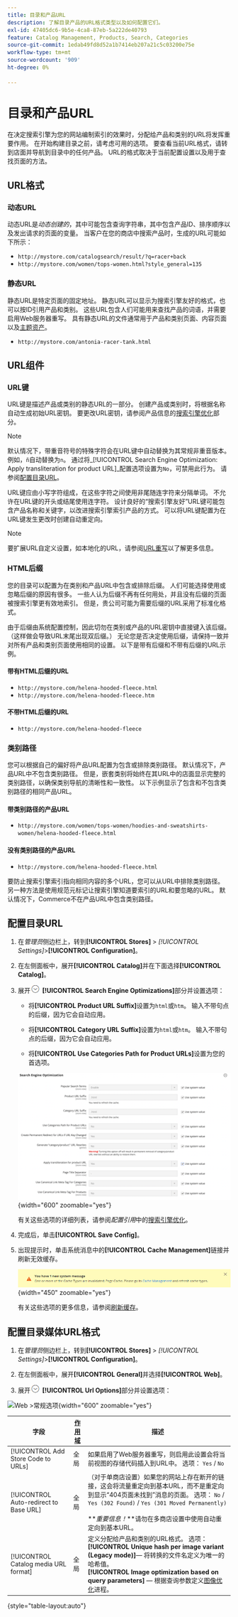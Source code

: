 ```yaml
---
title: 目录和产品URL
description: 了解目录产品的URL格式类型以及如何配置它们。
exl-id: 47405dc6-9b5e-4ca8-87eb-5a222de40793
feature: Catalog Management, Products, Search, Categories
source-git-commit: 1edab49fd8d52a1b7414eb207a21c5c03200e75e
workflow-type: tm+mt
source-wordcount: '909'
ht-degree: 0%

---
```


# 目录和产品URL

在决定搜索引擎为您的网站编制索引的效果时，分配给产品和类别的URL将发挥重要作用。 在开始构建目录之前，请考虑可用的选项。 要查看当前URL格式，请转到店面并导航到目录中的任何产品。 URL的格式取决于当前配置设置以及用于查找页面的方法。

## URL格式

### 动态URL

动态URL是&#x200B;_动态创建的_，其中可能包含查询字符串，其中包含产品ID、排序顺序以及发出请求的页面的变量。 当客户在您的商店中搜索产品时，生成的URL可能如下所示：

- `http://mystore.com/catalogsearch/result/?q=racer+back`
- `http://mystore.com/women/tops-women.html?style_general=135`

### 静态URL

静态URL是特定页面的固定地址。 静态URL可以显示为搜索引擎友好的格式，也可以按ID引用产品和类别。 这些URL包含人们可能用来查找产品的词语，并需要启用Web服务器重写。 具有静态URL的文件通常用于产品和类别页面、内容页面以及[主题资产](../content-design/theme-assets.md)。

- `http://mystore.com/antonia-racer-tank.html`

## URL组件

### URL键

URL键是描述产品或类别的静态URL的一部分。 创建产品或类别时，将根据名称自动生成初始URL密钥。 要更改URL密钥，请参阅产品信息的[搜索引擎优化](product-search-engine-optimization.md)部分。

>[!NOTE]
>
>默认情况下，带重音符号的特殊字符会在URL键中自动替换为其常规非重音版本。 例如，`ñ`自动替换为`n`。 通过将&#x200B;_[!UICONTROL Search Engine Optimization: Apply transliteration for product URL]_配置选项设置为`No`，可禁用此行为。 请参阅[配置目录URL](#configure-catalog-urls)。

URL键应由小写字符组成，在这些字符之间使用非尾随连字符来分隔单词。 不允许在URL键的开头或结尾使用连字符。 设计良好的“搜索引擎友好”URL键可能包含产品名称和关键字，以改进搜索引擎索引产品的方式。 可以将URL键配置为在URL键发生更改时创建自动重定向。

>[!NOTE]
>
>要扩展URL自定义设置，如本地化的URL，请参阅[URL重写](../merchandising-promotions/url-rewrite.md)以了解更多信息。

### HTML后缀

您的目录可以配置为在类别和产品URL中包含或排除后缀。 人们可能选择使用或忽略后缀的原因有很多。 一些人认为后缀不再有任何用处，并且没有后缀的页面被搜索引擎更有效地索引。 但是，贵公司可能为需要后缀的URL采用了标准化格式。

由于后缀由系统配置控制，因此切勿在类别或产品的URL密钥中直接键入该后缀。 （这样做会导致URL末尾出现双后缀。） 无论您是否决定使用后缀，请保持一致并对所有产品和类别页面使用相同的设置。 以下是带有后缀和不带有后缀的URL示例。

#### 带有HTML后缀的URL

- `http://mystore.com/helena-hooded-fleece.html`
- `http://mystore.com/helena-hooded-fleece.htm`

#### 不带HTML后缀的URL

- `http://mystore.com/helena-hooded-fleece`

### 类别路径

您可以根据自己的偏好将产品URL配置为包含或排除类别路径。 默认情况下，产品URL中不包含类别路径。 但是，嵌套类别将始终在其URL中的店面显示完整的类别路径，以确保类别导航的清晰性和一致性。 以下示例显示了包含和不包含类别路径的相同产品URL。

#### 带类别路径的产品URL

- `http://mystore.com/women/tops-women/hoodies-and-sweatshirts-women/helena-hooded-fleece.html`

#### 没有类别路径的产品URL

- `http://mystore.com/helena-hooded-fleece.html`

要防止搜索引擎索引指向相同内容的多个URL，您可以从URL中排除类别路径。 另一种方法是使用规范元标记让搜索引擎知道要索引的URL和要忽略的URL。 默认情况下，Commerce不在产品URL中包含类别路径。

## 配置目录URL

1. 在&#x200B;_管理员_&#x200B;侧边栏上，转到&#x200B;**[!UICONTROL Stores]** > _[!UICONTROL Settings]_>**[!UICONTROL Configuration]**。

1. 在左侧面板中，展开&#x200B;**[!UICONTROL Catalog]**&#x200B;并在下面选择&#x200B;**[!UICONTROL Catalog]**。

1. 展开![扩展选择器](../assets/icon-display-expand.png) **[!UICONTROL Search Engine Optimizations]**&#x200B;部分并设置选项：

   - 将&#x200B;**[!UICONTROL Product URL Suffix]**&#x200B;设置为`html`或`htm`。 输入不带句点的后缀，因为它会自动应用。

   - 将&#x200B;**[!UICONTROL Category URL Suffix]**&#x200B;设置为`html`或`htm`。 输入不带句点的后缀，因为它会自动应用。

   - 将&#x200B;**[!UICONTROL Use Categories Path for Product URLs]**&#x200B;设置为您的首选项。

   ![搜索引擎优化](../configuration-reference/catalog/assets/catalog-search-engine-optimization.png){width="600" zoomable="yes"}

   有关这些选项的详细列表，请参阅&#x200B;_配置引用_&#x200B;中的[搜索引擎优化](../configuration-reference/catalog/catalog.md#search-engine-optimization)。

1. 完成后，单击&#x200B;**[!UICONTROL Save Config]**。

1. 出现提示时，单击系统消息中的&#x200B;**[!UICONTROL Cache Management]**&#x200B;链接并刷新无效缓存。

   ![刷新缓存](./assets/msg-cache-management.png){width="450" zoomable="yes"}

   有关这些选项的更多信息，请参阅[刷新缓存](../systems/cache-management.md#refresh-specific-caches)。

## 配置目录媒体URL格式

1. 在&#x200B;_管理员_&#x200B;侧边栏上，转到&#x200B;**[!UICONTROL Stores]** > _[!UICONTROL Settings]_>**[!UICONTROL Configuration]**。

1. 在左侧面板中，展开&#x200B;**[!UICONTROL General]**&#x200B;并选择&#x200B;**[!UICONTROL Web]**。

1. 展开![扩展选择器](../assets/icon-display-expand.png) **[!UICONTROL Url Options]**&#x200B;部分并设置选项：

![Web >常规选项](../configuration-reference/general/assets/web-url-options.png){width="600" zoomable="yes"}

| 字段 | [作用域](../getting-started/websites-stores-views.md#scope-settings) | 描述 |
|--- |--- |--- |
| [!UICONTROL Add Store Code to URLs] | 全局 | 如果启用了Web服务器重写，则启用此设置会将当前视图的存储代码插入到URL中。 选项： `Yes` / `No` |
| [!UICONTROL Auto-redirect to Base URL] | 全局 | （对于单商店设置）如果您的网站上存在断开的链接，这会将流量重定向到基本URL，而不是重定向到显示“404页面未找到”消息的页面。 选项： `No` / `Yes (302 Found)` / `Yes (301 Moved Permanently)` <br /><br />**_重要信息！_**请勿在多商店设置中使用自动重定向到基本URL。 |
| [!UICONTROL Catalog media URL format] | 全局 | 定义分配给产品和类别的URL格式。 选项： <br />**[!UICONTROL Unique hash per image variant (Legacy mode)]**— 将转换的文件名定义为唯一的哈希值。<br />**[!UICONTROL Image optimization based on query parameters]** — 根据查询参数定义[图像优化](../content-design/media-gallery-image-optimization.md)进程。 |

{style="table-layout:auto"}
